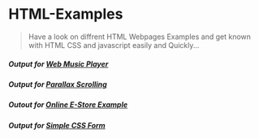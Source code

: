 # HTML-Examples
>Have a look on diffrent HTML Webpages Examples and get known with HTML CSS and javascript easily and Quickly...

##### Output for [Web Music Player]()
##### Output for [Parallax Scrolling](https://prince-jagani.github.io/HTML-Examples/Parallax%20Scrolling/)
##### Outout for [Online E-Store Example](https://prince-jagani.github.io/HTML-Examples/School%20E-Store%20Example/)
##### Output for [Simple CSS Form](https://prince-jagani.github.io/HTML-Examples/Simple%20CSS%20Form/form.html)
